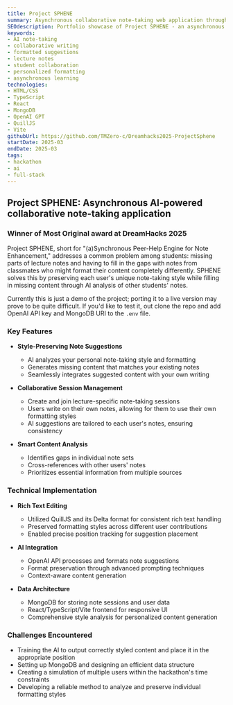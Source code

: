 ```yaml
---
title: Project SPHENE
summary: Asynchronous collaborative note-taking web application through formatted AI suggestions. Winner of Most Original award at DreamHacks 2025.
SEOdescription: Portfolio showcase of Project SPHENE - an asynchronous collaborative note-taking web application that utilizes AI to provide formatted suggestions to fill in gaps in notes based on notes of other users. 
keywords:
- AI note-taking
- collaborative writing
- formatted suggestions
- lecture notes
- student collaboration
- personalized formatting
- asynchronous learning
technologies: 
- HTML/CSS
- TypeScript
- React
- MongoDB
- OpenAI GPT
- QuillJS
- Vite
githubUrl: https://github.com/TMZero-c/Dreamhacks2025-ProjectSphene
startDate: 2025-03
endDate: 2025-03
tags:
- hackathon
- ai
- full-stack
---
```


## Project SPHENE: Asynchronous AI-powered collaborative note-taking application

### Winner of Most Original award at DreamHacks 2025

Project SPHENE, short for "(a)Synchronous Peer-Help Engine for Note Enhancement," addresses a common problem among students: missing parts of lecture notes and having to fill in the gaps with notes from classmates who might format their content completely differently. SPHENE solves this by preserving each user's unique note-taking style while filling in missing content through AI analysis of other students' notes.

Currently this is just a demo of the project; porting it to a live version may prove to be quite difficult. If you'd like to test it, out clone the repo and add OpenAI API key and MongoDB URI to the `.env` file.

### Key Features

- **Style-Preserving Note Suggestions**
  - AI analyzes your personal note-taking style and formatting
  - Generates missing content that matches your existing notes
  - Seamlessly integrates suggested content with your own writing

- **Collaborative Session Management**
  - Create and join lecture-specific note-taking sessions
  - Users write on their own notes, allowing for them to use their own formatting styles
  - AI suggestions are tailored to each user's notes, ensuring consistency

- **Smart Content Analysis**
  - Identifies gaps in individual note sets
  - Cross-references with other users' notes
  - Prioritizes essential information from multiple sources

### Technical Implementation

- **Rich Text Editing**
  - Utilized QuillJS and its Delta format for consistent rich text handling
  - Preserved formatting styles across different user contributions
  - Enabled precise position tracking for suggestion placement

- **AI Integration**
  - OpenAI API processes and formats note suggestions
  - Format preservation through advanced prompting techniques
  - Context-aware content generation

- **Data Architecture**
  - MongoDB for storing note sessions and user data
  - React/TypeScript/Vite frontend for responsive UI
  - Comprehensive style analysis for personalized content generation

### Challenges Encountered

- Training the AI to output correctly styled content and place it in the appropriate position
- Setting up MongoDB and designing an efficient data structure
- Creating a simulation of multiple users within the hackathon's time constraints
- Developing a reliable method to analyze and preserve individual formatting styles
